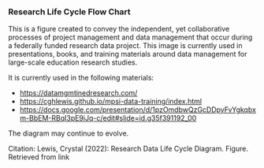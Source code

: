 ### Research Life Cycle Flow Chart

This is a figure created to convey the independent, yet collaborative processes of project management and data management that occur during a federally funded research data project. This image is currently used in presentations, books, and training materials around data management for large-scale education research studies.

It is currently used in the following materials:
- https://datamgmtinedresearch.com/
- https://cghlewis.github.io/mpsi-data-training/index.html
- https://docs.google.com/presentation/d/1pzOmdbwQzGcDDpyFvYgkqbxm-BbEM-RBqI3pE9iJq-c/edit#slide=id.g35f391192_00

The diagram may continue to evolve.

Citation: Lewis, Crystal (2022): Research Data Life Cycle Diagram. Figure. Retrieved from link
